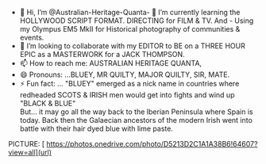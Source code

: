 - 👋 Hi, I’m @Australian-Heritage-Quanta- 🌱 I’m currently learning the HOLLYWOOD SCRIPT FORMAT. DIRECTING for FILM & TV. And - Using my Olympus EM5 MkII for Historical photography of communities & events.
- 💞️ I’m looking to collaborate with my EDITOR to BE on a THREE HOUR EPIC as a MASTERWORK for a JACK THOMPSON.
- 📫 How to reach me:  AUSTRALIAN HERITAGE QUANTA, 
- 😄 Pronouns: ...BLUEY, MR QUILTY, MAJOR QUILTY, SIR, MATE. 
- ⚡ Fun fact: ... "BLUEY" emerged as a nick name in countries where redheaded SCOTS & IRISH men would get into fights and wind up "BLACK & BLUE"  
  But... it may go all the way back to the Iberian Peninsula where Spain is today. Back then the Galaecian ancestors of the modern Irish went into battle with their hair dyed blue with lime paste. 

<!---
Australian-Heritage-Quanta/Australian-Heritage-Quanta is a ✨ special ✨ repository because its `README.md` (this file) appears on your GitHub profile.
You can click the Preview link to take a look at your changes.
--->
PICTURE:  [ https://photos.onedrive.com/photo/D5213D2C1A1A38B6!64607?view=all](url)
